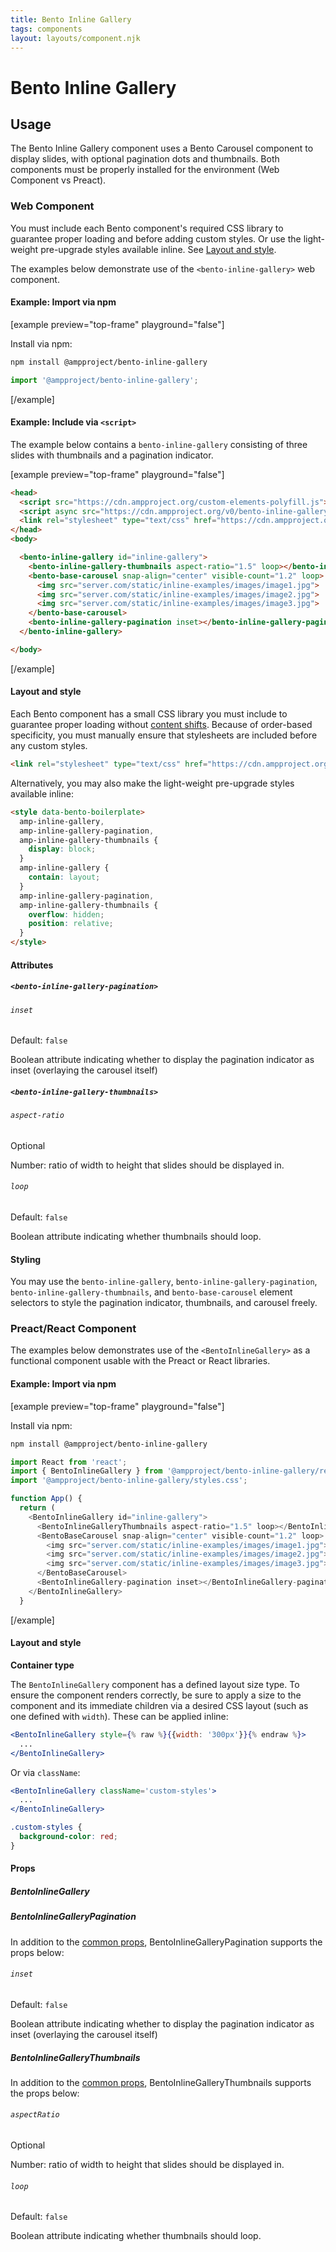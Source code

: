 ```yaml
---
title: Bento Inline Gallery
tags: components
layout: layouts/component.njk
---
```

# Bento Inline Gallery

## Usage

The Bento Inline Gallery component uses a Bento Carousel component to display slides, with optional pagination dots and thumbnails. Both components must be properly installed for the environment (Web Component vs Preact).

### Web Component

You must include each Bento component's required CSS library to guarantee proper loading and before adding custom styles. Or use the light-weight pre-upgrade styles available inline. See [Layout and style](#layout-and-style).

The examples below demonstrate use of the `<bento-inline-gallery>` web component.

#### Example: Import via npm

[example preview="top-frame" playground="false"]

Install via npm:

```bash
npm install @ampproject/bento-inline-gallery
```

```javascript
import '@ampproject/bento-inline-gallery';
```

[/example]

#### Example: Include via `<script>`

The example below contains a `bento-inline-gallery` consisting of three slides with thumbnails and a pagination indicator.

[example preview="top-frame" playground="false"]

```html
<head>
  <script src="https://cdn.ampproject.org/custom-elements-polyfill.js"></script>
  <script async src="https://cdn.ampproject.org/v0/bento-inline-gallery-1.0.js"></script>
  <link rel="stylesheet" type="text/css" href="https://cdn.ampproject.org/v0/amp-inline-gallery-1.0.css">
</head>
<body>

  <bento-inline-gallery id="inline-gallery">
    <bento-inline-gallery-thumbnails aspect-ratio="1.5" loop></bento-inline-gallery-thumbnails>
    <bento-base-carousel snap-align="center" visible-count="1.2" loop>
      <img src="server.com/static/inline-examples/images/image1.jpg">
      <img src="server.com/static/inline-examples/images/image2.jpg">
      <img src="server.com/static/inline-examples/images/image3.jpg">
    </bento-base-carousel>
    <bento-inline-gallery-pagination inset></bento-inline-gallery-pagination>
  </bento-inline-gallery>

</body>
```

[/example]

#### Layout and style

Each Bento component has a small CSS library you must include to guarantee proper loading without [content shifts](https://web.dev/cls/). Because of order-based specificity, you must manually ensure that stylesheets are included before any custom styles.

```html
<link rel="stylesheet" type="text/css" href="https://cdn.ampproject.org/v0/amp-inline-gallery-1.0.css">
```

Alternatively, you may also make the light-weight pre-upgrade styles available inline:

```html
<style data-bento-boilerplate>
  amp-inline-gallery,
  amp-inline-gallery-pagination,
  amp-inline-gallery-thumbnails {
    display: block;
  }
  amp-inline-gallery {
    contain: layout;
  }
  amp-inline-gallery-pagination,
  amp-inline-gallery-thumbnails {
    overflow: hidden;
    position: relative;
  }
</style>
```

#### Attributes

##### `<bento-inline-gallery-pagination>`

###### `inset`

Default: `false`

Boolean attribute indicating whether to display the pagination indicator as inset (overlaying the carousel itself)

##### `<bento-inline-gallery-thumbnails>`

###### `aspect-ratio`

Optional

Number: ratio of width to height that slides should be displayed in.

###### `loop`

Default: `false`

Boolean attribute indicating whether thumbnails should loop.

#### Styling

You may use the `bento-inline-gallery`, `bento-inline-gallery-pagination`, `bento-inline-gallery-thumbnails`, and `bento-base-carousel` element selectors to style the pagination indicator, thumbnails, and carousel freely.

### Preact/React Component

The examples below demonstrates use of the `<BentoInlineGallery>` as a functional component usable with the Preact or React libraries.

#### Example: Import via npm

[example preview="top-frame" playground="false"]

Install via npm:

```bash
npm install @ampproject/bento-inline-gallery
```

```javascript
import React from 'react';
import { BentoInlineGallery } from '@ampproject/bento-inline-gallery/react';
import '@ampproject/bento-inline-gallery/styles.css';

function App() {
  return (
    <BentoInlineGallery id="inline-gallery">
      <BentoInlineGalleryThumbnails aspect-ratio="1.5" loop></BentoInlineGalleryThumbnails>
      <BentoBaseCarousel snap-align="center" visible-count="1.2" loop>
        <img src="server.com/static/inline-examples/images/image1.jpg">
        <img src="server.com/static/inline-examples/images/image2.jpg">
        <img src="server.com/static/inline-examples/images/image3.jpg">
      </BentoBaseCarousel>
      <BentoInlineGallery-pagination inset></BentoInlineGallery-pagination>
    </BentoInlineGallery>
  }
```

[/example]

#### Layout and style

**Container type**

The `BentoInlineGallery` component has a defined layout size type. To ensure the component renders correctly, be sure to apply a size to the component and its immediate children via a desired CSS layout (such as one defined with `width`). These can be applied inline:

```jsx
<BentoInlineGallery style={% raw %}{{width: '300px'}}{% endraw %}>
  ...
</BentoInlineGallery>
```

Or via `className`:

```jsx
<BentoInlineGallery className='custom-styles'>
  ...
</BentoInlineGallery>
```

```css
.custom-styles {
  background-color: red;
}
```

#### Props

##### BentoInlineGallery

##### BentoInlineGalleryPagination

In addition to the [common props](../../../docs/spec/bento-common-props.md), BentoInlineGalleryPagination supports the props below:

###### `inset`

Default: `false`

Boolean attribute indicating whether to display the pagination indicator as inset (overlaying the carousel itself)

##### BentoInlineGalleryThumbnails

In addition to the [common props](../../../docs/spec/bento-common-props.md), BentoInlineGalleryThumbnails supports the props below:

###### `aspectRatio`

Optional

Number: ratio of width to height that slides should be displayed in.

###### `loop`

Default: `false`

Boolean attribute indicating whether thumbnails should loop.
